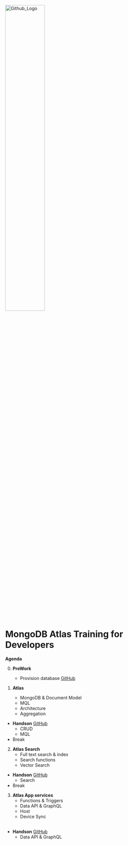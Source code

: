 <img src="https://companieslogo.com/img/orig/MDB_BIG-ad812c6c.png?t=1648915248" width="50%" title="Github_Logo"/> <br>

# MongoDB Atlas Training for Developers

__Agenda__


0. __PreWork__
    - Provision database [GitHub][0]

1.  __Atlas__
    - MongoDB & Document Model
    - MQL
    - Architecture
    - Aggregation
 
- __Handson__ [GitHub][1]
    - CRUD
    - MQL
     
- Break

2. __Atlas Search__
    - Full text search & index
    - Search functions
    - Vector Search

- __Handson__ [GitHub][2]
    - Search
     
- Break

3. __Atlas App services__
    - Functions & Triggers
    - Data API & GraphQL
    - Host
    - Device Sync   
     
- __Handson__  [GitHub][3]
    - Data API & GraphQL

[0]: https://github.com/MongoDBAtlas/MongoDBAtlasDeveloper/tree/main/00.pre-work

[1]: https://github.com/MongoDBAtlas/MongoDBAtlasDeveloper/tree/main/01.CRUD%20and%20MQL

[2]: https://github.com/MongoDBAtlas/MongoDBAtlasDeveloper/tree/main/02.atlas-search

[3]: https://github.com/MongoDBAtlas/MongoDBAtlasDeveloper/tree/main/03.atlas-appservice